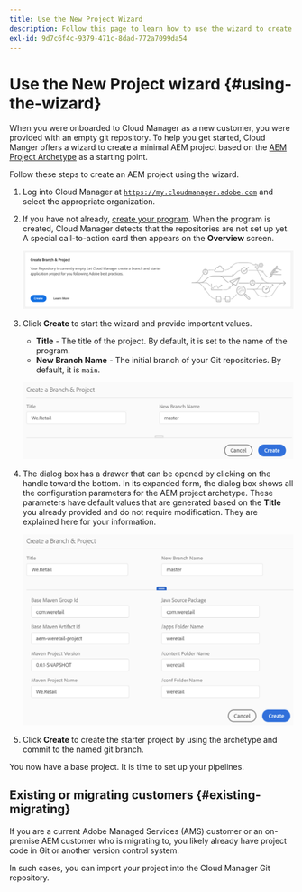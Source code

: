 ```yaml
---
title: Use the New Project Wizard
description: Follow this page to learn how to use the wizard to create an AEM Application Project
exl-id: 9d7c6f4c-9379-471c-8dad-772a7099da54
---
```


# Use the New Project wizard {#using-the-wizard}

When you were onboarded to Cloud Manager as a new customer, you were provided with an empty git repository. To help you get started, Cloud Manger offers a wizard to create a minimal AEM project based on the [AEM Project Archetype](https://github.com/adobe/aem-project-archetype) as a starting point.

Follow these steps to create an AEM project using the wizard.

1. Log into Cloud Manager at [`https://my.cloudmanager.adobe.com`](https://my.cloudmanager.adobe.com) and select the appropriate organization.

1. If you have not already, [create your program](program-setup.md). When the program is created, Cloud Manager detects that the repositories are not set up yet. A special call-to-action card then appears on the **Overview** screen.

   ![Create project CTA](/help/assets/image2018-10-3_14-29-44.png)

1. Click **Create** to start the wizard and provide important values.

    * **Title** - The title of the project. By default, it is set to the name of the program.
    * **New Branch Name** - The initial branch of your Git repositories. By default, it is `main`. 

   ![Project values](/help/assets/screen_shot_2018-10-08at55825am.png)

1. The dialog box has a drawer that can be opened by clicking on the handle toward the bottom. In its expanded form, the dialog box shows all the configuration parameters for the AEM project archetype. These parameters have default values that are generated based on the **Title** you already provided and do not require modification. They are explained here for your information.

   ![Detailed archetype parameters](/help/assets/screen_shot_2018-10-08at60032am.png)

1. Click **Create** to create the starter project by using the archetype and commit to the named git branch. 

You now have a base project. It is time to set up your pipelines.

## Existing or migrating customers {#existing-migrating}

If you are a current Adobe Managed Services (AMS) customer or an on-premise AEM customer who is migrating to, you likely already have project code in Git or another version control system.

In such cases, you can import your project into the Cloud Manager Git repository.
